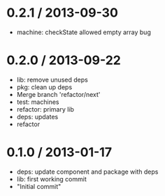 
0.2.1 / 2013-09-30 
==================

 * machine: checkState allowed empty array bug

0.2.0 / 2013-09-22 
==================

 * lib: remove unused deps
 * pkg: clean up deps
 * Merge branch 'refactor/next'
 * test: machines
 * refactor: primary lib
 * deps: updates
 * refactor

0.1.0 / 2013-01-17 
==================

  * deps: update component and package with deps
  * lib: first working commit
  * "Initial commit"
